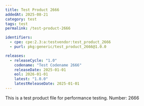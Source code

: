 ```yaml
---
title: Test Product 2666
addedAt: 2025-08-21
category: test
tags: test
permalink: /test-product-2666

identifiers:
  - cpe: cpe:2.3:a:testvendor:test_product_2666
  - purl: pkg:generic/test_product_2666@1.0.0

releases:
  - releaseCycle: "1.0"
    codename: "Test Codename 2666"
    releaseDate: 2025-01-01
    eol: 2026-01-01
    latest: "1.0.0"
    latestReleaseDate: 2025-01-01
---
```


This is a test product file for performance testing. Number: 2666
